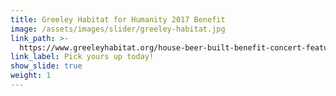```yaml
---
title: Greeley Habitat for Humanity 2017 Benefit
image: /assets/images/slider/greeley-habitat.jpg
link_path: >-
  https://www.greeleyhabitat.org/house-beer-built-benefit-concert-featuring-burroughs/
link_label: Pick yours up today!
show_slide: true
weight: 1
---
```



